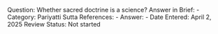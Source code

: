 Question: Whether sacred doctrine is a science?
Answer in Brief: -
 Category: Pariyatti
Sutta References: -
Answer: -
Date Entered: April 2, 2025
Review Status: Not started